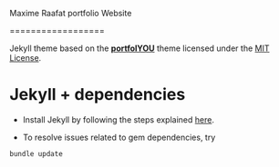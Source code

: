 Maxime Raafat portfolio Website

==================

Jekyll theme based on the [**portfolYOU**](https://youssefraafatnasry.github.io/portfolYOU) theme licensed under the [MIT License](./LICENSE).

# Jekyll + dependencies
- Install Jekyll by following the steps explained [here](https://jekyllrb.com/docs).

- To resolve issues related to gem dependencies, try
```bash
bundle update
```
